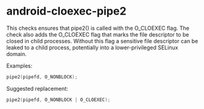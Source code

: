 # android-cloexec-pipe2

This checks ensures that pipe2() is called with the O\_CLOEXEC flag. The
check also adds the O\_CLOEXEC flag that marks the file descriptor to be
closed in child processes. Without this flag a sensitive file descriptor
can be leaked to a child process, potentially into a lower-privileged
SELinux domain.

Examples:

``` c++
pipe2(pipefd, O_NONBLOCK);
```

Suggested replacement:

``` c++
pipe2(pipefd, O_NONBLOCK | O_CLOEXEC);
```

